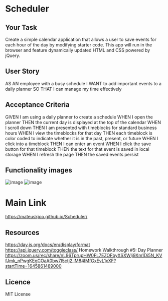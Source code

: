 # Scheduler

## Your Task
Create a simple calendar application that allows a user to save events for each hour of the day by modifying starter code. This app will run in the browser and feature dynamically updated HTML and CSS powered by jQuery.


## User Story
AS AN employee with a busy schedule
I WANT to add important events to a daily planner
SO THAT I can manage my time effectively


## Acceptance Criteria
GIVEN I am using a daily planner to create a schedule
WHEN I open the planner
THEN the current day is displayed at the top of the calendar
WHEN I scroll down
THEN I am presented with timeblocks for standard business hours
WHEN I view the timeblocks for that day
THEN each timeblock is color coded to indicate whether it is in the past, present, or future
WHEN I click into a timeblock
THEN I can enter an event
WHEN I click the save button for that timeblock
THEN the text for that event is saved in local storage
WHEN I refresh the page
THEN the saved events persist


## Functionality images

![image](https://user-images.githubusercontent.com/124851248/222870891-7f97027d-421f-4eec-897e-307010009686.png)
![image](https://user-images.githubusercontent.com/124851248/222870910-e9140e2b-7682-4f54-8685-d4ab582b8f7a.png)


# Main Link 
https://mateuskjoo.github.io/Scheduler/

## Resources 
https://day.js.org/docs/en/display/format
https://api.jquery.com/toggleclass/
Homework Walkthrough #5: Day Planner https://zoom.us/rec/share/nL96TprupHW0FL7EZOFbyXSXWIj9Xm1Di5N_KVfJmk_nPwgKEgCOaA0bw7l5ctj2.lM84IMfGxEvL1xXF?startTime=1645861489000


## Licence 
MIT License 
